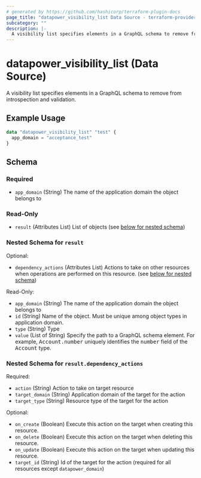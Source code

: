 ```yaml
---
# generated by https://github.com/hashicorp/terraform-plugin-docs
page_title: "datapower_visibility_list Data Source - terraform-provider-datapower"
subcategory: ""
description: |-
  A visibility list specifies elements in a GraphQL schema to remove from introspection and validation.
---
```


# datapower_visibility_list (Data Source)

A visibility list specifies elements in a GraphQL schema to remove from introspection and validation.

## Example Usage

```terraform
data "datapower_visibility_list" "test" {
  app_domain = "acceptance_test"
}
```

<!-- schema generated by tfplugindocs -->
## Schema

### Required

- `app_domain` (String) The name of the application domain the object belongs to

### Read-Only

- `result` (Attributes List) List of objects (see [below for nested schema](#nestedatt--result))

<a id="nestedatt--result"></a>
### Nested Schema for `result`

Optional:

- `dependency_actions` (Attributes List) Actions to take on other resources when operations are performed on this resource. (see [below for nested schema](#nestedatt--result--dependency_actions))

Read-Only:

- `app_domain` (String) The name of the application domain the object belongs to
- `id` (String) Name of the object. Must be unique among object types in application domain.
- `type` (String) Type
- `value` (List of String) Specify the path to a GraphQL schema element. For example, <tt>Account.number</tt> uniquely identifies the <tt>number</tt> field of the <tt>Account</tt> type.

<a id="nestedatt--result--dependency_actions"></a>
### Nested Schema for `result.dependency_actions`

Required:

- `action` (String) Action to take on target resource
- `target_domain` (String) Application domain of the target for the action
- `target_type` (String) Resource type of the target for the action

Optional:

- `on_create` (Boolean) Execute this action on the target when creating this resource.
- `on_delete` (Boolean) Execute this action on the target when deleting this resource.
- `on_update` (Boolean) Execute this action on the target when updating this resource.
- `target_id` (String) Id of the target for the action (required for all resources except `datapower_domain`)
